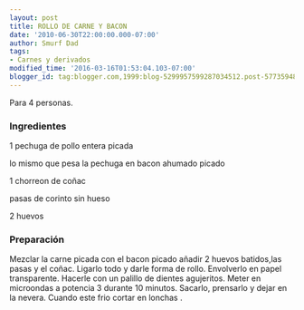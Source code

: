 ```yaml
---
layout: post
title: ROLLO DE CARNE Y BACON
date: '2010-06-30T22:00:00.000-07:00'
author: Smurf Dad
tags:
- Carnes y derivados
modified_time: '2016-03-16T01:53:04.103-07:00'
blogger_id: tag:blogger.com,1999:blog-5299957599287034512.post-5773594894438339423
---
```


Para 4 personas.

<h3>Ingredientes</h3>

1 pechuga de pollo entera picada

lo mismo que pesa la pechuga en bacon ahumado picado

1 chorreon de coñac

pasas de corinto sin hueso

2 huevos

<h3>Preparación</h3>

Mezclar la carne picada con el bacon picado añadir 2 huevos batidos,las pasas y el coñac. Ligarlo todo y darle forma de rollo. Envolverlo en papel transparente. Hacerle con un palillo de dientes agujeritos. Meter en microondas a potencia 3 durante 10 minutos. Sacarlo, prensarlo y dejar en la nevera. Cuando este frio cortar en lonchas .


